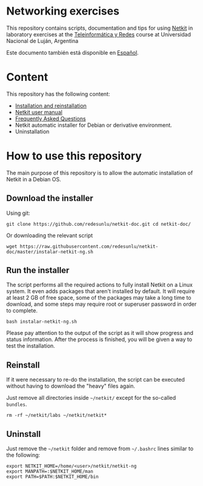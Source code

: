# Networking exercises

This repository contains scripts, documentation and tips for using [Netkit](http://www.netkit.org/) in laboratory exercises at the [Teleinformática y Redes](http://www.labredes.unlu.edu.ar/tyr) course at Universidad Nacional de Luján, Argentina

Este documento también está disponible en [Español](README.md).

# Content

This repository has the following content:

* [Installation and reinstallation](#download-the-installer)
* [Netkit user manual](user-guide.en.md)
* [Frequently Asked Questions](faq.en.md)
* Netkit automatic installer for Debian or derivative environment.
* Uninstallation

# How to use this repository

The main purpose of this repository is to allow the automatic installation of Netkit in a Debian OS.

## Download the installer

Using git:

    git clone https://github.com/redesunlu/netkit-doc.git cd netkit-doc/

Or downloading the relevant script

    wget https://raw.githubusercontent.com/redesunlu/netkit-doc/master/instalar-netkit-ng.sh

## Run the installer

The script performs all the required actions to fully install Netkit on a Linux system. It even adds packages that aren't installed by default. It will require at least 2 GB of free space, some of the packages may take a long time to download, and some steps may require root or superuser password in order to complete.

    bash instalar-netkit-ng.sh

Please pay attention to the output of the script as it will show progress and status information. After the process is finished, you will be given a way to test the installation.

## Reinstall

If it were necessary to re-do the installation, the script can be executed without having to download the "heavy" files again.

Just remove all directories inside `~/netkit/` except for the so-called `bundles`.

    rm -rf ~/netkit/labs ~/netkit/netkit*

## Uninstall

Just remove the `~/netkit` folder and remove from `~/.bashrc` lines similar to the following:

```
export NETKIT_HOME=/home/<user>/netkit/netkit-ng
export MANPATH=:$NETKIT_HOME/man
export PATH=$PATH:$NETKIT_HOME/bin
```
